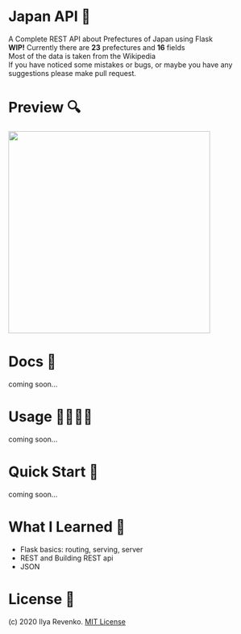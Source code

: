 # Japan API 🎌
A Complete REST API about Prefectures of Japan using Flask<br>
<b>WIP!</b> Currently there are <b>23</b> prefectures and <b>16</b> fields<br>
Most of the data is taken from the Wikipedia<br>
If you have noticed some mistakes or bugs, or maybe you have any suggestions please make pull request.

# Preview 🔍
<img src="https://i.imgur.com/JZhg0zt.jpg" width="400">

# Docs 📘
coming soon...

# Usage 👩‍💻👨‍💻
coming soon...

# Quick Start 🚀
coming soon...

# What I Learned 🧠
* Flask basics: routing, serving, server
* REST and Building REST api
* JSON

# License 📑 
(c) 2020 Ilya Revenko. [MIT License](https://tldrlegal.com/license/mit-license)

